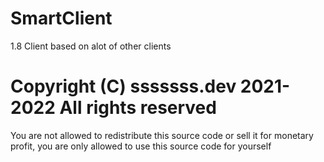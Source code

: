 # SmartClient
1.8 Client based on alot of other clients

# Copyright (C) sssssss.dev 2021-2022 All rights reserved
You are not allowed to redistribute this source code
or sell it for monetary profit, you are only allowed
to use this source code for yourself
